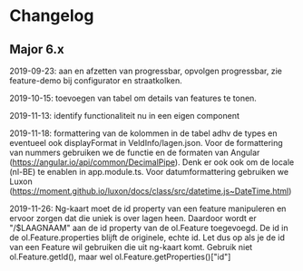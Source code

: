 # Changelog

## Major 6.x

2019-09-23: aan en afzetten van progressbar, opvolgen progressbar, zie feature-demo bij configurator en straatkolken.

2019-10-15: toevoegen van tabel om details van features te tonen.

2019-11-13: identify functionaliteit nu in een eigen component

2019-11-18: formattering van de kolommen in de tabel adhv de types en eventueel ook displayFormat in
VeldInfo/lagen.json. Voor de formattering van nummers gebruiken we de functie en de formaten van Angular
(https://angular.io/api/common/DecimalPipe). Denk er ook ook om de locale (nl-BE) te enablen in app.module.ts. Voor
datumformattering gebruiken we Luxon (https://moment.github.io/luxon/docs/class/src/datetime.js~DateTime.html)

2019-11-26: Ng-kaart moet de id property van een feature manipuleren en ervoor zorgen dat die uniek is over lagen heen. 
Daardoor wordt er "/$LAAGNAAM" aan de id property van de ol.Feature toegevoegd. De id in de ol.Feature.properties blijft de originele, echte id.
Let dus op als je de id van een Feature wil gebruiken die uit ng-kaart komt. Gebruik niet ol.Feature.getId(), maar wel ol.Feature.getProperties()["id"]
